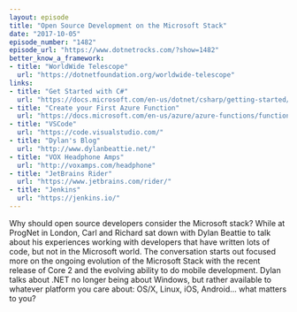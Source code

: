 ```yaml
---
layout: episode
title: "Open Source Development on the Microsoft Stack"
date: "2017-10-05"
episode_number: "1482"
episode_url: "https://www.dotnetrocks.com/?show=1482"
better_know_a_framework:
- title: "WorldWide Telescope"
  url: "https://dotnetfoundation.org/worldwide-telescope"
links:
- title: "Get Started with C#"
  url: "https://docs.microsoft.com/en-us/dotnet/csharp/getting-started/"
- title: "Create your First Azure Function"
  url: "https://docs.microsoft.com/en-us/azure/azure-functions/functions-create-first-azure-function"
- title: "VSCode"
  url: "https://code.visualstudio.com/"
- title: "Dylan's Blog"
  url: "http://www.dylanbeattie.net/"
- title: "VOX Headphone Amps"
  url: "http://voxamps.com/headphone"
- title: "JetBrains Rider"
  url: "https://www.jetbrains.com/rider/"
- title: "Jenkins"
  url: "https://jenkins.io/"
---
```


Why should open source developers consider the Microsoft stack? While at ProgNet in London, Carl and Richard sat down with Dylan Beattie to talk about his experiences working with developers that have written lots of code, but not in the Microsoft world. The conversation starts out focused more on the ongoing evolution of the Microsoft Stack with the recent release of Core 2 and the evolving ability to do mobile development. Dylan talks about .NET no longer being about Windows, but rather available to whatever platform you care about: OS/X, Linux, iOS, Android... what matters to you?
